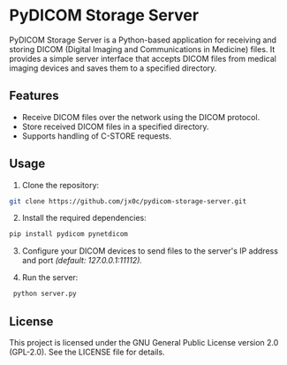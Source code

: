 # PyDICOM Storage Server

PyDICOM Storage Server is a Python-based application for receiving and storing DICOM (Digital Imaging and Communications in Medicine) files. It provides a simple server interface that accepts DICOM files from medical imaging devices and saves them to a specified directory.

## Features

- Receive DICOM files over the network using the DICOM protocol.
- Store received DICOM files in a specified directory.
- Supports handling of C-STORE requests.

## Usage

1. Clone the repository:

```bash
git clone https://github.com/jx0c/pydicom-storage-server.git
```
2. Install the required dependencies:

```bash
pip install pydicom pynetdicom
```
   
3.  Configure your DICOM devices to send files to the server's IP address and port <em>(default: 127.0.0.1:11112).</em>


4. Run the server:

  ```bash
   python server.py
   ```

## License

This project is licensed under the GNU General Public License version 2.0 (GPL-2.0). See the LICENSE file for details.



